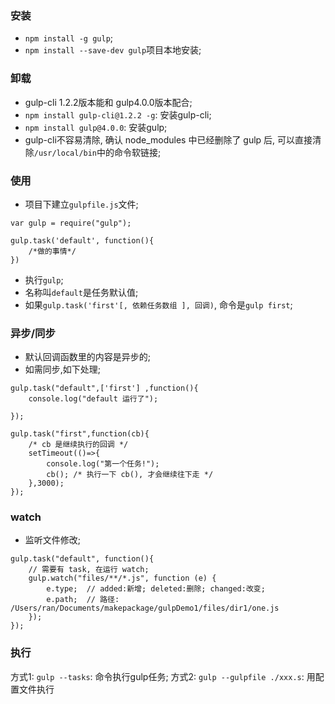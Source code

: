 ### 安装
* `npm install -g gulp`;
* `npm install --save-dev gulp`项目本地安装;

### 卸载
* gulp-cli 1.2.2版本能和 gulp4.0.0版本配合;
* `npm install gulp-cli@1.2.2 -g`: 安装gulp-cli;
* `npm install gulp@4.0.0`: 安装gulp;
* gulp-cli不容易清除, 确认 node_modules 中已经删除了 gulp 后, 可以直接清除`/usr/local/bin`中的命令软链接;


### 使用
* 项目下建立`gulpfile.js`文件;
```
var gulp = require("gulp");

gulp.task('default', function(){
    /*做的事情*/
})
```
* 执行`gulp`;
* 名称叫`default`是任务默认值;
* 如果`gulp.task('first'[, 依赖任务数组 ], 回调)`, 命令是`gulp first`;


### 异步/同步
* 默认回调函数里的内容是异步的;
* 如需同步,如下处理;
```
gulp.task("default",['first'] ,function(){
    console.log("default 运行了");
    
});

gulp.task("first",function(cb){
    /* cb 是继续执行的回调 */
    setTimeout(()=>{
        console.log("第一个任务!");
        cb(); /* 执行一下 cb(), 才会继续往下走 */
    },3000);
});

```


### watch
* 监听文件修改;
```
gulp.task("default", function(){
    // 需要有 task, 在运行 watch;
    gulp.watch("files/**/*.js", function (e) {
        e.type;  // added:新增; deleted:删除; changed:改变;
        e.path;  // 路径: /Users/ran/Documents/makepackage/gulpDemo1/files/dir1/one.js
    });
});
```


### 执行
方式1: `gulp --tasks`: 命令执行gulp任务;
方式2: `gulp --gulpfile ./xxx.s`: 用配置文件执行